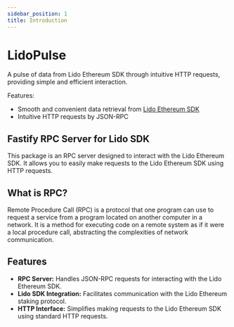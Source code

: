 ```yaml
---
sidebar_position: 1
title: Introduction
---
```


# LidoPulse

A pulse of data from Lido Ethereum SDK through intuitive HTTP requests, providing simple and efficient interaction.

Features:

- Smooth and convenient data retrieval from [Lido Ethereum SDK](/)
- Intuitive HTTP requests by JSON-RPC

## Fastify RPC Server for Lido SDK

This package is an RPC server designed to interact with the Lido Ethereum SDK. It allows you to easily make requests to the Lido Ethereum SDK using HTTP requests.

## What is RPC?

Remote Procedure Call (RPC) is a protocol that one program can use to request a service from a program located on another computer in a network. It is a method for executing code on a remote system as if it were a local procedure call, abstracting the complexities of network communication.

## Features

- **RPC Server:** Handles JSON-RPC requests for interacting with the Lido Ethereum SDK.
- **Lido SDK Integration:** Facilitates communication with the Lido Ethereum staking protocol.
- **HTTP Interface:** Simplifies making requests to the Lido Ethereum SDK using standard HTTP requests.
